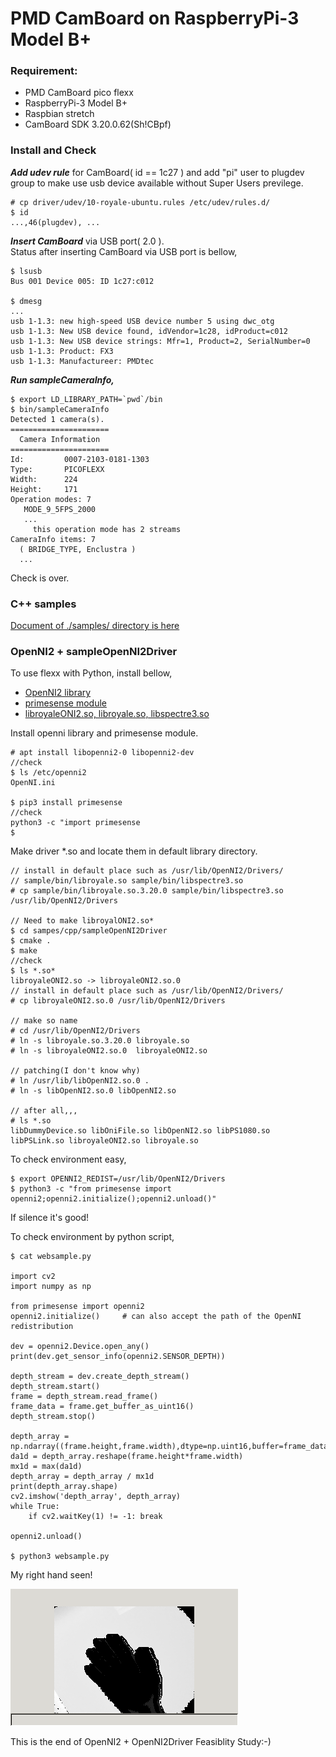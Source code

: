 # PMD CamBoard on RaspberryPi-3 Model B+

### Requirement:  
- PMD CamBoard pico flexx
- RaspberryPi-3 Model B+
- Raspbian stretch
- CamBoard SDK 3.20.0.62(Sh!CBpf)

### Install and Check

***Add udev rule*** for CamBoard( id == 1c27 ) and add "pi" user to plugdev group to make use usb device available without Super Users previlege.

```
# cp driver/udev/10-royale-ubuntu.rules /etc/udev/rules.d/
$ id
...,46(plugdev), ...
```

***Insert CamBoard*** via USB port( 2.0 ).  
Status after inserting CamBoard via USB port is bellow,

```
$ lsusb
Bus 001 Device 005: ID 1c27:c012

$ dmesg
...
usb 1-1.3: new high-speed USB device number 5 using dwc_otg
usb 1-1.3: New USB device found, idVendor=1c28, idProduct=c012
usb 1-1.3: New USB device strings: Mfr=1, Product=2, SerialNumber=0
usb 1-1.3: Product: FX3
usb 1-1.3: Manufactureer: PMDtec
```

***Run sampleCameraInfo,***

```
$ export LD_LIBRARY_PATH=`pwd`/bin
$ bin/sampleCameraInfo
Detected 1 camera(s).
======================
  Camera Information
======================
Id:         0007-2103-0181-1303
Type:       PICOFLEXX
Width:      224
Height:     171
Operation modes: 7
   MODE_9_5FPS_2000
   ...
     this operation mode has 2 streams
CameraInfo items: 7
  ( BRIDGE_TYPE, Enclustra )
  ...
```
Check is over.  

### C++ samples

[Document of ./samples/ directory is here](samples/README_samples.md)

### OpenNI2 + sampleOpenNI2Driver

To use flexx with Python, install bellow,  
- [OpenNI2 library](https://structure.io/openni)
- [primesense module](https://pypi.org/project/primesense/)
- [libroyaleONI2.so, libroyale.so, libspectre3.so](samples/cpp/sampleOpenNI2Drivers/README-OpenNI2-Drivers.md)

Install openni library and primesense module.
```
# apt install libopenni2-0 libopenni2-dev
//check
$ ls /etc/openni2
OpenNI.ini

$ pip3 install primesense
//check
python3 -c "import primesense
$
```

Make driver *.so and locate them in default library directory.
```
// install in default place such as /usr/lib/OpenNI2/Drivers/
// sample/bin/libroyale.so sample/bin/libspectre3.so
# cp sample/bin/libroyale.so.3.20.0 sample/bin/libspectre3.so /usr/lib/OpenNI2/Drivers

// Need to make libroyalONI2.so*
$ cd sampes/cpp/sampleOpenNI2Driver
$ cmake .
$ make
//check
$ ls *.so*
libroyaleONI2.so -> libroyaleONI2.so.0
// install in default place such as /usr/lib/OpenNI2/Drivers/
# cp libroyaleONI2.so.0 /usr/lib/OpenNI2/Drivers

// make so name
# cd /usr/lib/OpenNI2/Drivers
# ln -s libroyale.so.3.20.0 libroyale.so
# ln -s libroyaleONI2.so.0  libroyaleONI2.so

// patching(I don't know why)
# ln /usr/lib/libOpenNI2.so.0 .
# ln -s libOpenNI2.so.0 libOpenNI2.so

// after all,,,
# ls *.so
libDummyDevice.so libOniFile.so libOpenNI2.so libPS1080.so libPSLink.so libroyaleONI2.so libroyale.so
```

To check environment easy,

```
$ export OPENNI2_REDIST=/usr/lib/OpenNI2/Drivers
$ python3 -c "from primesense import openni2;openni2.initialize();openni2.unload()"
```
If silence it's good!

To check environment by python script,
```
$ cat websample.py

import cv2
import numpy as np

from primesense import openni2
openni2.initialize()     # can also accept the path of the OpenNI redistribution

dev = openni2.Device.open_any()
print(dev.get_sensor_info(openni2.SENSOR_DEPTH))

depth_stream = dev.create_depth_stream()
depth_stream.start()
frame = depth_stream.read_frame()
frame_data = frame.get_buffer_as_uint16()
depth_stream.stop()

depth_array = np.ndarray((frame.height,frame.width),dtype=np.uint16,buffer=frame_data)
da1d = depth_array.reshape(frame.height*frame.width)
mx1d = max(da1d)
depth_array = depth_array / mx1d
print(depth_array.shape)
cv2.imshow('depth_array', depth_array)
while True:
    if cv2.waitKey(1) != -1: break

openni2.unload()

$ python3 websample.py
```
My right hand seen!  

![](files/OpenNI2_first.png)

This is the end of OpenNI2 + OpenNI2Driver Feasiblity Study:-)
